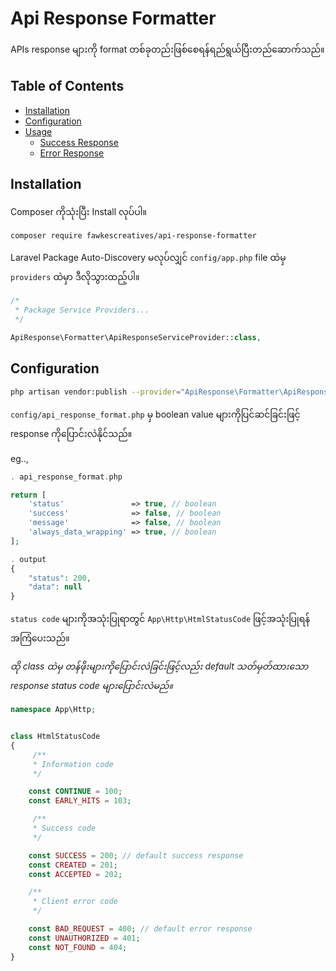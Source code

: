 # Api Response Formatter

APIs response များကို format တစ်ခုတည်းဖြစ်စေရန်ရည်ရွယ်ပြီးတည်ဆောက်သည်။

## Table of Contents

<p>

- [Installation](#installation)
- [Configuration](#configuration)
- [Usage](docs/usage.md#usage)
    - [Success Response](docs/usage.md#success-response)
    - [Error Response](docs/usage.md#error-response)
</p>

## Installation

Composer ကိုသုံးပြီး Install လုပ်ပါ။

```bash
composer require fawkescreatives/api-response-formatter
```

Laravel Package Auto-Discovery မလုပ်လျှင် `config/app.php` file ထဲမှ `providers` ထဲမှာ ဒီလိုသွားထည့်ပါ။

```php
/*
 * Package Service Providers...
 */

ApiResponse\Formatter\ApiResponseServiceProvider::class,
```

## Configuration
```bash
php artisan vendor:publish --provider="ApiResponse\Formatter\ApiResponseServiceProvider"
```


``config/api_response_format.php`` မှ boolean value များကိုပြင်ဆင်ခြင်းဖြင့် response ကိုပြောင်းလဲနိုင်သည်။

eg..,
```php
. api_response_format.php

return [
    'status'               => true, // boolean
    'success'              => false, // boolean
    'message'              => false, // boolean
    'always_data_wrapping' => true, // boolean
];

. output
{
    "status": 200,
    "data": null
}
```

``status code`` များကိုအသုံးပြုရာတွင် ``App\Http\HtmlStatusCode`` ဖြင့်အသုံးပြုရန် အကြံပေးသည်။

_ထို class ထဲမှ တန်ဖိုးများကိုပြောင်းလဲခြင်းဖြင့်လည်း default သတ်မှတ်ထားသော response status code များပြောင်းလဲမည်။_

```php
namespace App\Http;


class HtmlStatusCode
{
     /**
     * Information code
     */

    const CONTINUE = 100;
    const EARLY_HITS = 103;

     /**
     * Success code
     */

    const SUCCESS = 200; // default success response
    const CREATED = 201;
    const ACCEPTED = 202;

    /**
     * Client error code
     */

    const BAD_REQUEST = 400; // default error response
    const UNAUTHORIZED = 401;
    const NOT_FOUND = 404;
}
```
